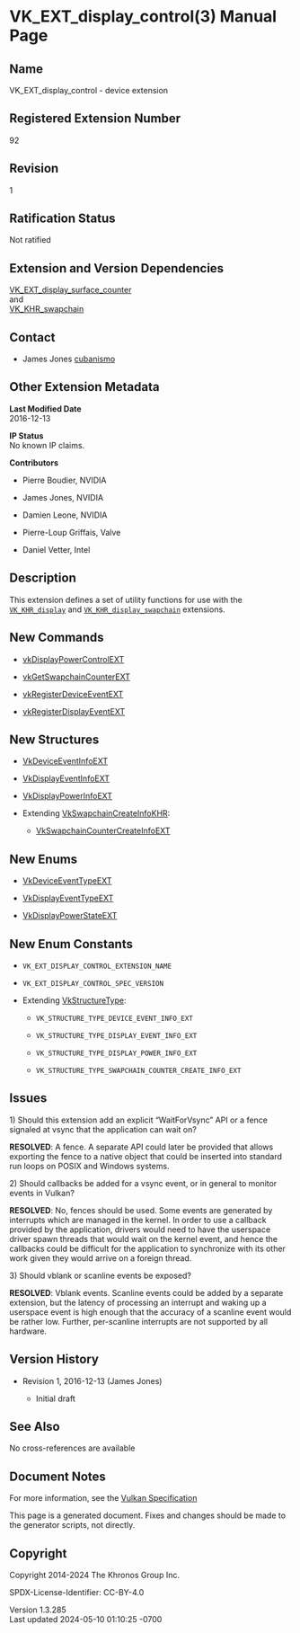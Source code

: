 # VK_EXT_display_control(3) Manual Page

## Name

VK_EXT_display_control - device extension



## <a href="#_registered_extension_number" class="anchor"></a>Registered Extension Number

92

## <a href="#_revision" class="anchor"></a>Revision

1

## <a href="#_ratification_status" class="anchor"></a>Ratification Status

Not ratified

## <a href="#_extension_and_version_dependencies" class="anchor"></a>Extension and Version Dependencies

[VK_EXT_display_surface_counter](https://registry.khronos.org/vulkan/specs/1.3-extensions/man/html/VK_EXT_display_surface_counter.html)  
and  
[VK_KHR_swapchain](https://registry.khronos.org/vulkan/specs/1.3-extensions/man/html/VK_KHR_swapchain.html)  

## <a href="#_contact" class="anchor"></a>Contact

- James Jones <a
  href="https://github.com/KhronosGroup/Vulkan-Docs/issues/new?body=%5BVK_EXT_display_control%5D%20@cubanismo%0A*Here%20describe%20the%20issue%20or%20question%20you%20have%20about%20the%20VK_EXT_display_control%20extension*"
  target="_blank" rel="nofollow noopener"><em></em>cubanismo</a>

## <a href="#_other_extension_metadata" class="anchor"></a>Other Extension Metadata

**Last Modified Date**  
2016-12-13

**IP Status**  
No known IP claims.

**Contributors**  
- Pierre Boudier, NVIDIA

- James Jones, NVIDIA

- Damien Leone, NVIDIA

- Pierre-Loup Griffais, Valve

- Daniel Vetter, Intel

## <a href="#_description" class="anchor"></a>Description

This extension defines a set of utility functions for use with the
[`VK_KHR_display`](VK_KHR_display.html) and
[`VK_KHR_display_swapchain`](VK_KHR_display_swapchain.html) extensions.

## <a href="#_new_commands" class="anchor"></a>New Commands

- [vkDisplayPowerControlEXT](https://registry.khronos.org/vulkan/specs/1.3-extensions/man/html/vkDisplayPowerControlEXT.html)

- [vkGetSwapchainCounterEXT](https://registry.khronos.org/vulkan/specs/1.3-extensions/man/html/vkGetSwapchainCounterEXT.html)

- [vkRegisterDeviceEventEXT](https://registry.khronos.org/vulkan/specs/1.3-extensions/man/html/vkRegisterDeviceEventEXT.html)

- [vkRegisterDisplayEventEXT](https://registry.khronos.org/vulkan/specs/1.3-extensions/man/html/vkRegisterDisplayEventEXT.html)

## <a href="#_new_structures" class="anchor"></a>New Structures

- [VkDeviceEventInfoEXT](https://registry.khronos.org/vulkan/specs/1.3-extensions/man/html/VkDeviceEventInfoEXT.html)

- [VkDisplayEventInfoEXT](https://registry.khronos.org/vulkan/specs/1.3-extensions/man/html/VkDisplayEventInfoEXT.html)

- [VkDisplayPowerInfoEXT](https://registry.khronos.org/vulkan/specs/1.3-extensions/man/html/VkDisplayPowerInfoEXT.html)

- Extending [VkSwapchainCreateInfoKHR](https://registry.khronos.org/vulkan/specs/1.3-extensions/man/html/VkSwapchainCreateInfoKHR.html):

  - [VkSwapchainCounterCreateInfoEXT](https://registry.khronos.org/vulkan/specs/1.3-extensions/man/html/VkSwapchainCounterCreateInfoEXT.html)

## <a href="#_new_enums" class="anchor"></a>New Enums

- [VkDeviceEventTypeEXT](https://registry.khronos.org/vulkan/specs/1.3-extensions/man/html/VkDeviceEventTypeEXT.html)

- [VkDisplayEventTypeEXT](https://registry.khronos.org/vulkan/specs/1.3-extensions/man/html/VkDisplayEventTypeEXT.html)

- [VkDisplayPowerStateEXT](https://registry.khronos.org/vulkan/specs/1.3-extensions/man/html/VkDisplayPowerStateEXT.html)

## <a href="#_new_enum_constants" class="anchor"></a>New Enum Constants

- `VK_EXT_DISPLAY_CONTROL_EXTENSION_NAME`

- `VK_EXT_DISPLAY_CONTROL_SPEC_VERSION`

- Extending [VkStructureType](https://registry.khronos.org/vulkan/specs/1.3-extensions/man/html/VkStructureType.html):

  - `VK_STRUCTURE_TYPE_DEVICE_EVENT_INFO_EXT`

  - `VK_STRUCTURE_TYPE_DISPLAY_EVENT_INFO_EXT`

  - `VK_STRUCTURE_TYPE_DISPLAY_POWER_INFO_EXT`

  - `VK_STRUCTURE_TYPE_SWAPCHAIN_COUNTER_CREATE_INFO_EXT`

## <a href="#_issues" class="anchor"></a>Issues

1\) Should this extension add an explicit “WaitForVsync” API or a fence
signaled at vsync that the application can wait on?

**RESOLVED**: A fence. A separate API could later be provided that
allows exporting the fence to a native object that could be inserted
into standard run loops on POSIX and Windows systems.

2\) Should callbacks be added for a vsync event, or in general to
monitor events in Vulkan?

**RESOLVED**: No, fences should be used. Some events are generated by
interrupts which are managed in the kernel. In order to use a callback
provided by the application, drivers would need to have the userspace
driver spawn threads that would wait on the kernel event, and hence the
callbacks could be difficult for the application to synchronize with its
other work given they would arrive on a foreign thread.

3\) Should vblank or scanline events be exposed?

**RESOLVED**: Vblank events. Scanline events could be added by a
separate extension, but the latency of processing an interrupt and
waking up a userspace event is high enough that the accuracy of a
scanline event would be rather low. Further, per-scanline interrupts are
not supported by all hardware.

## <a href="#_version_history" class="anchor"></a>Version History

- Revision 1, 2016-12-13 (James Jones)

  - Initial draft

## <a href="#_see_also" class="anchor"></a>See Also

No cross-references are available

## <a href="#_document_notes" class="anchor"></a>Document Notes

For more information, see the <a
href="https://registry.khronos.org/vulkan/specs/1.3-extensions/html/vkspec.html#VK_EXT_display_control"
target="_blank" rel="noopener">Vulkan Specification</a>

This page is a generated document. Fixes and changes should be made to
the generator scripts, not directly.

## <a href="#_copyright" class="anchor"></a>Copyright

Copyright 2014-2024 The Khronos Group Inc.

SPDX-License-Identifier: CC-BY-4.0

Version 1.3.285  
Last updated 2024-05-10 01:10:25 -0700
